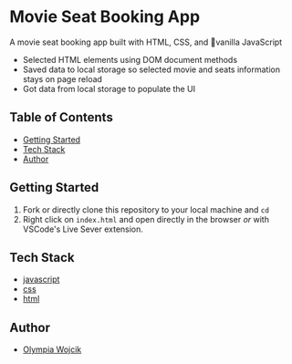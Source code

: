 # Movie Seat Booking App
A movie seat booking app built with HTML, CSS, and 🍦vanilla JavaScript
- Selected HTML elements using DOM document methods
- Saved data to local storage so selected movie and seats information stays on page reload
- Got data from local storage to populate the UI

## Table of Contents

- [Getting Started](#getting-started)
- [Tech Stack](#tech-stack)
- [Author](#author)

## Getting Started

1. Fork or directly clone this repository to your local machine and `cd` 
2. Right click on `index.html` and open directly in the browser _or_ with VSCode's Live Sever extension. 


## Tech Stack
- [javascript](https://developer.mozilla.org/en-US/docs/Web/JavaScript)
- [css](https://developer.mozilla.org/en-US/docs/Web/CSS)
- [html](https://developer.mozilla.org/en-US/docs/Web/HTML)

## Author

- [Olympia Wojcik](https://github.com/olympiawoj)
